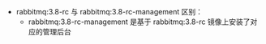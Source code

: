 * rabbitmq:3.8-rc 与 rabbitmq:3.8-rc-management 区别：
    * rabbitmq:3.8-rc-management 是基于 rabbitmq:3.8-rc 镜像上安装了对应的管理后台

